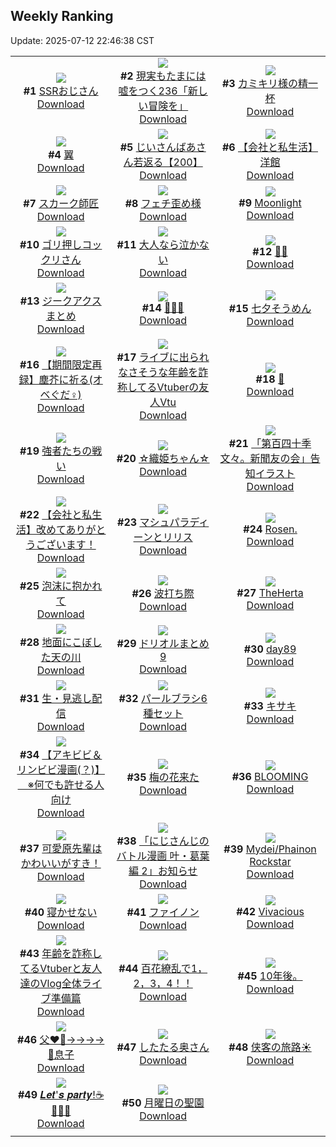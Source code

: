## Weekly Ranking
Update: 2025-07-12 22:46:38 CST

|      |      |      |
| :----: | :----: | :----: |
| ![](https://i.pixiv.re/c/240x480/img-master/img/2025/07/06/02/04/48/132357736_p0_master1200.jpg)<br>**#1** [SSRおじさん](https://www.pixiv.net/artworks/132357736)<br>[Download](https://i.pixiv.re/img-original/img/2025/07/06/02/04/48/132357736_p0.jpg) | ![](https://i.pixiv.re/c/240x480/img-master/img/2025/07/06/18/12/56/132380306_p0_master1200.jpg)<br>**#2** [現実もたまには嘘をつく236「新しい冒険を」](https://www.pixiv.net/artworks/132380306)<br>[Download](https://i.pixiv.re/img-original/img/2025/07/06/18/12/56/132380306_p0.jpg) | ![](https://i.pixiv.re/c/240x480/img-master/img/2025/07/05/11/03/47/132325823_p0_master1200.jpg)<br>**#3** [カミキリ様の精一杯](https://www.pixiv.net/artworks/132325823)<br>[Download](https://i.pixiv.re/img-original/img/2025/07/05/11/03/47/132325823_p0.jpg) |
| ![](https://i.pixiv.re/c/240x480/img-master/img/2025/07/05/00/00/22/132311330_p0_master1200.jpg)<br>**#4** [翼](https://www.pixiv.net/artworks/132311330)<br>[Download](https://i.pixiv.re/img-original/img/2025/07/05/00/00/22/132311330_p0.png) | ![](https://i.pixiv.re/c/240x480/img-master/img/2025/07/05/10/57/03/132325453_p0_master1200.jpg)<br>**#5** [じいさんばあさん若返る【200】](https://www.pixiv.net/artworks/132325453)<br>[Download](https://i.pixiv.re/img-original/img/2025/07/05/10/57/03/132325453_p0.jpg) | ![](https://i.pixiv.re/c/240x480/img-master/img/2025/07/06/12/00/04/132369193_p0_master1200.jpg)<br>**#6** [【会社と私生活】洋館](https://www.pixiv.net/artworks/132369193)<br>[Download](https://i.pixiv.re/img-original/img/2025/07/06/12/00/04/132369193_p0.jpg) |
| ![](https://i.pixiv.re/c/240x480/img-master/img/2025/07/06/00/00/08/132352793_p0_master1200.jpg)<br>**#7** [スカーク師匠](https://www.pixiv.net/artworks/132352793)<br>[Download](https://i.pixiv.re/img-original/img/2025/07/06/00/00/08/132352793_p0.png) | ![](https://i.pixiv.re/c/240x480/img-master/img/2025/07/05/17/20/19/132335920_p0_master1200.jpg)<br>**#8** [フェチ歪め様](https://www.pixiv.net/artworks/132335920)<br>[Download](https://i.pixiv.re/img-original/img/2025/07/05/17/20/19/132335920_p0.jpg) | ![](https://i.pixiv.re/c/240x480/img-master/img/2025/07/06/01/09/00/132356126_p0_master1200.jpg)<br>**#9** [Moonlight](https://www.pixiv.net/artworks/132356126)<br>[Download](https://i.pixiv.re/img-original/img/2025/07/06/01/09/00/132356126_p0.png) |
| ![](https://i.pixiv.re/c/240x480/img-master/img/2025/07/06/12/46/27/132370642_p0_master1200.jpg)<br>**#10** [ゴリ押しコックリさん](https://www.pixiv.net/artworks/132370642)<br>[Download](https://i.pixiv.re/img-original/img/2025/07/06/12/46/27/132370642_p0.jpg) | ![](https://i.pixiv.re/c/240x480/img-master/img/2025/07/05/21/04/56/132344969_p0_master1200.jpg)<br>**#11** [大人なら泣かない](https://www.pixiv.net/artworks/132344969)<br>[Download](https://i.pixiv.re/img-original/img/2025/07/05/21/04/56/132344969_p0.jpg) | ![](https://i.pixiv.re/c/240x480/img-master/img/2025/07/06/00/32/40/132354795_p0_master1200.jpg)<br>**#12** [💜🤍](https://www.pixiv.net/artworks/132354795)<br>[Download](https://i.pixiv.re/img-original/img/2025/07/06/00/32/40/132354795_p0.jpg) |
| ![](https://i.pixiv.re/c/240x480/img-master/img/2025/07/06/14/07/07/132372914_p0_master1200.jpg)<br>**#13** [ジークアクスまとめ](https://www.pixiv.net/artworks/132372914)<br>[Download](https://i.pixiv.re/img-original/img/2025/07/06/14/07/07/132372914_p0.png) | ![](https://i.pixiv.re/c/240x480/img-master/img/2025/07/06/00/00/10/132352810_p0_master1200.jpg)<br>**#14** [🌟🌟🌟](https://www.pixiv.net/artworks/132352810)<br>[Download](https://i.pixiv.re/img-original/img/2025/07/06/00/00/10/132352810_p0.png) | ![](https://i.pixiv.re/c/240x480/img-master/img/2025/07/07/20/30/04/132426933_p0_master1200.jpg)<br>**#15** [七夕そうめん](https://www.pixiv.net/artworks/132426933)<br>[Download](https://i.pixiv.re/img-original/img/2025/07/07/20/30/04/132426933_p0.png) |
| ![](https://i.pixiv.re/c/240x480/img-master/img/2025/07/06/18/35/44/132381858_p0_master1200.jpg)<br>**#16** [【期間限定再録】塵芥に祈る(オベぐだ♀)](https://www.pixiv.net/artworks/132381858)<br>[Download](https://i.pixiv.re/img-original/img/2025/07/06/18/35/44/132381858_p0.jpg) | ![](https://i.pixiv.re/c/240x480/img-master/img/2025/07/06/21/00/14/132388230_p0_master1200.jpg)<br>**#17** [ライブに出られなさそうな年齢を詐称してるVtuberの友人Vtu](https://www.pixiv.net/artworks/132388230)<br>[Download](https://i.pixiv.re/img-original/img/2025/07/06/21/00/14/132388230_p0.png) | ![](https://i.pixiv.re/c/240x480/img-master/img/2025/07/05/00/00/30/132311377_p0_master1200.jpg)<br>**#18** [🌟](https://www.pixiv.net/artworks/132311377)<br>[Download](https://i.pixiv.re/img-original/img/2025/07/05/00/00/30/132311377_p0.png) |
| ![](https://i.pixiv.re/c/240x480/img-master/img/2025/07/06/20/05/21/132385727_p0_master1200.jpg)<br>**#19** [強者たちの戦い](https://www.pixiv.net/artworks/132385727)<br>[Download](https://i.pixiv.re/img-original/img/2025/07/06/20/05/21/132385727_p0.png) | ![](https://i.pixiv.re/c/240x480/img-master/img/2025/07/07/17/57/33/132420919_p0_master1200.jpg)<br>**#20** [☆織姫ちゃん☆](https://www.pixiv.net/artworks/132420919)<br>[Download](https://i.pixiv.re/img-original/img/2025/07/07/17/57/33/132420919_p0.jpg) | ![](https://i.pixiv.re/c/240x480/img-master/img/2025/07/06/00/00/17/132352865_p0_master1200.jpg)<br>**#21** [「第百四十季 文々。新聞友の会」告知イラスト](https://www.pixiv.net/artworks/132352865)<br>[Download](https://i.pixiv.re/img-original/img/2025/07/06/00/00/17/132352865_p0.png) |
| ![](https://i.pixiv.re/c/240x480/img-master/img/2025/07/06/12/00/05/132369196_p0_master1200.jpg)<br>**#22** [【会社と私生活】改めてありがとうございます！](https://www.pixiv.net/artworks/132369196)<br>[Download](https://i.pixiv.re/img-original/img/2025/07/06/12/00/05/132369196_p0.jpg) | ![](https://i.pixiv.re/c/240x480/img-master/img/2025/07/06/16/40/15/132377482_p0_master1200.jpg)<br>**#23** [マシュパラディーンとリリス](https://www.pixiv.net/artworks/132377482)<br>[Download](https://i.pixiv.re/img-original/img/2025/07/06/16/40/15/132377482_p0.png) | ![](https://i.pixiv.re/c/240x480/img-master/img/2025/07/05/00/30/02/132312987_p0_master1200.jpg)<br>**#24** [Rosen.](https://www.pixiv.net/artworks/132312987)<br>[Download](https://i.pixiv.re/img-original/img/2025/07/05/00/30/02/132312987_p0.png) |
| ![](https://i.pixiv.re/c/240x480/img-master/img/2025/07/06/01/08/02/132356095_p0_master1200.jpg)<br>**#25** [泡沫に抱かれて](https://www.pixiv.net/artworks/132356095)<br>[Download](https://i.pixiv.re/img-original/img/2025/07/06/01/08/02/132356095_p0.jpg) | ![](https://i.pixiv.re/c/240x480/img-master/img/2025/07/05/02/41/59/132316901_p0_master1200.jpg)<br>**#26** [波打ち際](https://www.pixiv.net/artworks/132316901)<br>[Download](https://i.pixiv.re/img-original/img/2025/07/05/02/41/59/132316901_p0.jpg) | ![](https://i.pixiv.re/c/240x480/img-master/img/2025/07/06/00/00/16/132352856_p0_master1200.jpg)<br>**#27** [TheHerta](https://www.pixiv.net/artworks/132352856)<br>[Download](https://i.pixiv.re/img-original/img/2025/07/06/00/00/16/132352856_p0.jpg) |
| ![](https://i.pixiv.re/c/240x480/img-master/img/2025/07/07/11/38/22/132397946_p0_master1200.jpg)<br>**#28** [地面にこぼした天の川](https://www.pixiv.net/artworks/132397946)<br>[Download](https://i.pixiv.re/img-original/img/2025/07/07/11/38/22/132397946_p0.png) | ![](https://i.pixiv.re/c/240x480/img-master/img/2025/07/06/17/06/54/132378444_p0_master1200.jpg)<br>**#29** [ドリオルまとめ9](https://www.pixiv.net/artworks/132378444)<br>[Download](https://i.pixiv.re/img-original/img/2025/07/06/17/06/54/132378444_p0.jpg) | ![](https://i.pixiv.re/c/240x480/img-master/img/2025/07/05/04/10/28/132318416_p0_master1200.jpg)<br>**#30** [day89](https://www.pixiv.net/artworks/132318416)<br>[Download](https://i.pixiv.re/img-original/img/2025/07/05/04/10/28/132318416_p0.jpg) |
| ![](https://i.pixiv.re/c/240x480/img-master/img/2025/07/06/19/26/00/132383929_p0_master1200.jpg)<br>**#31** [生・見逃し配信](https://www.pixiv.net/artworks/132383929)<br>[Download](https://i.pixiv.re/img-original/img/2025/07/06/19/26/00/132383929_p0.jpg) | ![](https://i.pixiv.re/c/240x480/img-master/img/2025/07/06/06/00/10/132361514_p0_master1200.jpg)<br>**#32** [パールブラシ6種セット](https://www.pixiv.net/artworks/132361514)<br>[Download](https://i.pixiv.re/img-original/img/2025/07/06/06/00/10/132361514_p0.jpg) | ![](https://i.pixiv.re/c/240x480/img-master/img/2025/07/06/16/23/11/132376952_p0_master1200.jpg)<br>**#33** [キサキ](https://www.pixiv.net/artworks/132376952)<br>[Download](https://i.pixiv.re/img-original/img/2025/07/06/16/23/11/132376952_p0.jpg) |
| ![](https://i.pixiv.re/c/240x480/img-master/img/2025/07/06/01/04/58/132355993_p0_master1200.jpg)<br>**#34** [【アキビビ＆リンビビ漫画(？)】 　※何でも許せる人向け](https://www.pixiv.net/artworks/132355993)<br>[Download](https://i.pixiv.re/img-original/img/2025/07/06/01/04/58/132355993_p0.jpg) | ![](https://i.pixiv.re/c/240x480/img-master/img/2025/07/06/09/03/00/132364851_p0_master1200.jpg)<br>**#35** [梅の花来た](https://www.pixiv.net/artworks/132364851)<br>[Download](https://i.pixiv.re/img-original/img/2025/07/06/09/03/00/132364851_p0.jpg) | ![](https://i.pixiv.re/c/240x480/img-master/img/2025/07/05/04/23/56/132312990_p0_master1200.jpg)<br>**#36** [BLOOMING](https://www.pixiv.net/artworks/132312990)<br>[Download](https://i.pixiv.re/img-original/img/2025/07/05/04/23/56/132312990_p0.jpg) |
| ![](https://i.pixiv.re/c/240x480/img-master/img/2025/07/06/11/11/43/132367931_p0_master1200.jpg)<br>**#37** [可愛原先輩はかわいいがすき！](https://www.pixiv.net/artworks/132367931)<br>[Download](https://i.pixiv.re/img-original/img/2025/07/06/11/11/43/132367931_p0.jpg) | ![](https://i.pixiv.re/c/240x480/img-master/img/2025/07/06/18/07/35/132380820_p0_master1200.jpg)<br>**#38** [「にじさんじのバトル漫画 叶・葛葉編 2」お知らせ](https://www.pixiv.net/artworks/132380820)<br>[Download](https://i.pixiv.re/img-original/img/2025/07/06/18/07/35/132380820_p0.jpg) | ![](https://i.pixiv.re/c/240x480/img-master/img/2025/07/06/22/53/32/132393967_p0_master1200.jpg)<br>**#39** [Mydei/Phainon Rockstar](https://www.pixiv.net/artworks/132393967)<br>[Download](https://i.pixiv.re/img-original/img/2025/07/06/22/53/32/132393967_p0.jpg) |
| ![](https://i.pixiv.re/c/240x480/img-master/img/2025/07/05/19/55/56/132341699_p0_master1200.jpg)<br>**#40** [寝かせない](https://www.pixiv.net/artworks/132341699)<br>[Download](https://i.pixiv.re/img-original/img/2025/07/05/19/55/56/132341699_p0.jpg) | ![](https://i.pixiv.re/c/240x480/img-master/img/2025/07/05/11/42/14/132326689_p0_master1200.jpg)<br>**#41** [ファイノン](https://www.pixiv.net/artworks/132326689)<br>[Download](https://i.pixiv.re/img-original/img/2025/07/05/11/42/14/132326689_p0.jpg) | ![](https://i.pixiv.re/c/240x480/img-master/img/2025/07/05/00/00/11/132311246_p0_master1200.jpg)<br>**#42** [Vivacious](https://www.pixiv.net/artworks/132311246)<br>[Download](https://i.pixiv.re/img-original/img/2025/07/05/00/00/11/132311246_p0.jpg) |
| ![](https://i.pixiv.re/c/240x480/img-master/img/2025/07/05/21/33/26/132346148_p0_master1200.jpg)<br>**#43** [年齢を詐称してるVtuberと友人達のVlog全体ライブ準備篇](https://www.pixiv.net/artworks/132346148)<br>[Download](https://i.pixiv.re/img-original/img/2025/07/05/21/33/26/132346148_p0.png) | ![](https://i.pixiv.re/c/240x480/img-master/img/2025/07/06/08/00/02/132363435_p0_master1200.jpg)<br>**#44** [百花繚乱で1，2，3，4！！](https://www.pixiv.net/artworks/132363435)<br>[Download](https://i.pixiv.re/img-original/img/2025/07/06/08/00/02/132363435_p0.jpg) | ![](https://i.pixiv.re/c/240x480/img-master/img/2025/07/06/15/38/53/132374887_p0_master1200.jpg)<br>**#45** [10年後。](https://www.pixiv.net/artworks/132374887)<br>[Download](https://i.pixiv.re/img-original/img/2025/07/06/15/38/53/132374887_p0.jpg) |
| ![](https://i.pixiv.re/c/240x480/img-master/img/2025/07/05/23/25/15/132351209_p0_master1200.jpg)<br>**#46** [父❤️‍🔥→→→→🫷息子](https://www.pixiv.net/artworks/132351209)<br>[Download](https://i.pixiv.re/img-original/img/2025/07/05/23/25/15/132351209_p0.jpg) | ![](https://i.pixiv.re/c/240x480/img-master/img/2025/07/06/00/00/21/132352891_p0_master1200.jpg)<br>**#47** [したたる奥さん](https://www.pixiv.net/artworks/132352891)<br>[Download](https://i.pixiv.re/img-original/img/2025/07/06/00/00/21/132352891_p0.jpg) | ![](https://i.pixiv.re/c/240x480/img-master/img/2025/07/06/20/00/03/132385256_p0_master1200.jpg)<br>**#48** [侠客の旅路☀️](https://www.pixiv.net/artworks/132385256)<br>[Download](https://i.pixiv.re/img-original/img/2025/07/06/20/00/03/132385256_p0.png) |
| ![](https://i.pixiv.re/c/240x480/img-master/img/2025/07/06/00/00/12/132352829_p0_master1200.jpg)<br>**#49** [𝑳𝒆𝒕'𝒔 𝒑𝒂𝒓𝒕𝒚!☕️🍰🍡🍶](https://www.pixiv.net/artworks/132352829)<br>[Download](https://i.pixiv.re/img-original/img/2025/07/06/00/00/12/132352829_p0.jpg) | ![](https://i.pixiv.re/c/240x480/img-master/img/2025/07/05/22/01/37/132347490_p0_master1200.jpg)<br>**#50** [月曜日の聖園](https://www.pixiv.net/artworks/132347490)<br>[Download](https://i.pixiv.re/img-original/img/2025/07/05/22/01/37/132347490_p0.png) |
|      |
